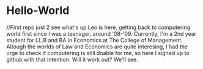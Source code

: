 # Hello-World
//First repo just 2 see what's up
Leo is here, getting back to computering world first since I was a teenager, around '08-'09.
Currently, I'm a 2nd year student for LL.B and BA in Economics at The College of Management.
Altough the worlds of Law and Economics are quite interesing, I had the urge to check if computering is still doable for me, so here I signed up to github with that intention.
Will it work out? We'll see. 
